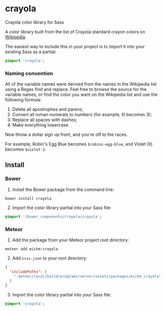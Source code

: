# crayola
Crayola color library for Sass

A color library built from the list of Crayola standard crayon colors on [Wikipedia](https://en.wikipedia.org/wiki/List_of_Crayola_crayon_colors#Standard_colors).

The easiest way to include this in your project is to import it into your existing Sass as a partial:

```Sass
@import 'crayola';
```

### Naming convention

All of the variable names were derived from the names in the Wikipedia list using a Regex find and replace.  Feel free to browse the source for the variable names, or find the color you want on the Wikipedia list and use the following formula:

1.  Delete all apostrophes and parens;
2.  Convert all roman numerals to numbers (for example, III becomes 3);
3.  Replace all spaces with dashes;
4.  Make everything lowercase.

Now throw a dollar sign up front, and you're off to the races.

For example, Robin's Egg Blue becomes ```$robins-egg-blue```, and Violet (II) becomes ```$violet-2```.


## Install

### Bower

1.  Install the Bower package from the command line:
  ```Shell
  bower install crayola
  ```

2.  Import the color library partial into your Sass file:
  ```Sass
  @import '/bower_components/crayola/crayola';
  ```



### Meteor

1.  Add the package from your Meteor project root directory:
  ```Shell
  meteor add mickm:crayola
  ```

2.  Add ```scss.json``` to your root directory:
  ```JSON
  {
    "includePaths": [
      ".meteor/local/build/programs/server/assets/packages/mickm_crayola"
    ]
  }
  ```

3.  Import the color library partial into your Sass file:
  ```Sass
  @import 'crayola';
  ```
